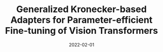 ---
title: "Generalized Kronecker-based Adapters for Parameter-efficient Fine-tuning of Vision Transformers"
collection: publications
permalink: /publication/2009-10-01-paper-title-number-2
excerpt: 
date: 2022-02-01
venue: CRV
paperurl: https://arxiv.org/abs/2109.14710
citation: 'Ali Edalati, Marawan Gamal Abdel Hameed and Ali Mosleh &quot;Generalized Kronecker-based Adapters for Parameter-efficient Fine-tuning of Vision Transformers.&quot; In CRV, 2023.'
---